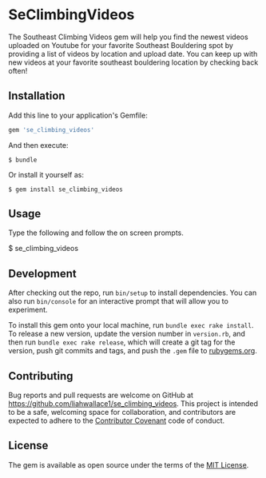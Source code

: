 # SeClimbingVideos

The Southeast Climbing Videos gem will help you find the newest videos uploaded on Youtube for your favorite Southeast Bouldering spot by providing a list of videos by location and upload date. You can keep up with new videos at your favorite southeast bouldering location by checking back often!


## Installation

Add this line to your application's Gemfile:

```ruby
gem 'se_climbing_videos'
```

And then execute:

    $ bundle

Or install it yourself as:

    $ gem install se_climbing_videos

## Usage

Type the following and follow the on screen prompts.

$ se_climbing_videos

## Development

After checking out the repo, run `bin/setup` to install dependencies. You can also run `bin/console` for an interactive prompt that will allow you to experiment.

To install this gem onto your local machine, run `bundle exec rake install`. To release a new version, update the version number in `version.rb`, and then run `bundle exec rake release`, which will create a git tag for the version, push git commits and tags, and push the `.gem` file to [rubygems.org](https://rubygems.org).

## Contributing

Bug reports and pull requests are welcome on GitHub at https://github.com/liahwallace1/se_climbing_videos. This project is intended to be a safe, welcoming space for collaboration, and contributors are expected to adhere to the [Contributor Covenant](http://contributor-covenant.org) code of conduct.


## License

The gem is available as open source under the terms of the [MIT License](http://opensource.org/licenses/MIT).
